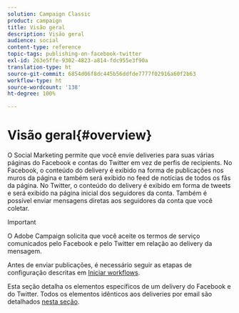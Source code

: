 ```yaml
---
solution: Campaign Classic
product: campaign
title: Visão geral
description: Visão geral
audience: social
content-type: reference
topic-tags: publishing-on-facebook-twitter
exl-id: 263e5ffe-9302-4823-a814-fdc955e3f90a
translation-type: ht
source-git-commit: 6854d06f8dc445b56ddfde7777f02916a60f2b63
workflow-type: ht
source-wordcount: '138'
ht-degree: 100%

---
```


# Visão geral{#overview}

O Social Marketing permite que você envie deliveries para suas várias páginas do Facebook e contas do Twitter em vez de perfis de recipients. No Facebook, o conteúdo do delivery é exibido na forma de publicações nos muros da página e também será exibido no feed de notícias de todos os fãs da página. No Twitter, o conteúdo do delivery é exibido em forma de tweets e será exibido na página inicial dos seguidores da conta. Também é possível enviar mensagens diretas aos seguidores da conta que você coletar.

>[!IMPORTANT]
>
>O Adobe Campaign solicita que você aceite os termos de serviço comunicados pelo Facebook e pelo Twitter em relação ao delivery da mensagem.
>
>Antes de enviar publicações, é necessário seguir as etapas de configuração descritas em [Iniciar workflows](../../social/using/starting-workflows.md).

Esta seção detalha os elementos específicos de um delivery do Facebook e do Twitter. Todos os elementos idênticos aos deliveries por email são detalhados [nesta seção](../../delivery/using/about-email-channel.md).
